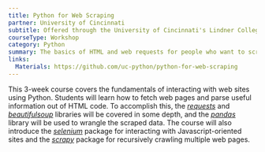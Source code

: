 ```yaml
---
title: Python for Web Scraping
partner: University of Cincinnati
subtitle: Offered through the University of Cincinnati's Lindner College of Business
courseType: Workshop
category: Python
summary: The basics of HTML and web requests for people who want to scrape websites and have prior Python experience. Focuses on the `beautifulsoup` and `requests` libraries.
links:
  Materials: https://github.com/uc-python/python-for-web-scraping
---
```


This 3-week course covers the fundamentals of interacting with web sites using Python.
Students will learn how to fetch web pages and parse useful information out of HTML code.
To accomplish this, the *[requests](https://requests.readthedocs.io/en/master/)* and *[beautifulsoup](https://www.crummy.com/software/BeautifulSoup/bs4/doc/)* libraries will be covered in some depth, and the *[pandas](https://pandas.pydata.org)* library will be used to wrangle the scraped data.
The course will also introduce the *[selenium](https://selenium-python.readthedocs.io)* package for interacting with Javascript-oriented sites and the *[scrapy](https://scrapy.org)* package for recursively crawling multiple web pages.
